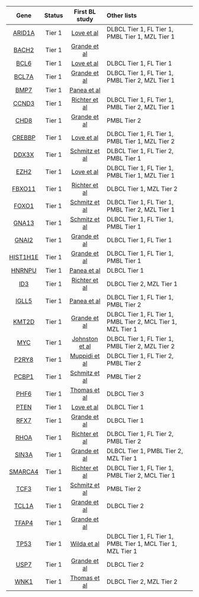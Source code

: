 |Gene|Status| First BL study | Other lists |
|:-:|:-:|:-:|:----|
|[ARID1A](ARID1A)|Tier 1|[Love et al](papers/loveGeneticLandscapeMutations2012)|DLBCL Tier 1, FL Tier 1, PMBL Tier 1, MZL Tier 1|
|[BACH2](BACH2)|Tier 1|[Grande et al](papers/grandeGenomewideDiscoverySomatic2019)||
|[BCL6](BCL6)|Tier 1|[Love et al](papers/loveGeneticLandscapeMutations2012)|DLBCL Tier 1, FL Tier 1|
|[BCL7A](BCL7A)|Tier 1|[Grande et al](papers/grandeGenomewideDiscoverySomatic2019)|DLBCL Tier 1, FL Tier 1, PMBL Tier 2, MZL Tier 1|
|[BMP7](BMP7)|Tier 1|[Panea et al](papers/paneaWholeGenomeLandscape2019)||
|[CCND3](CCND3)|Tier 1|[Richter et al](papers/richterRecurrentMutationID32012)|DLBCL Tier 1, FL Tier 1, PMBL Tier 2, MZL Tier 1|
|[CHD8](CHD8)|Tier 1|[Grande et al](papers/grandeGenomewideDiscoverySomatic2019)|PMBL Tier 2|
|[CREBBP](CREBBP)|Tier 1|[Love et al](papers/loveGeneticLandscapeMutations2012)|DLBCL Tier 1, FL Tier 1, PMBL Tier 1, MZL Tier 2|
|[DDX3X](DDX3X)|Tier 1|[Schmitz et al](papers/schmitzBurkittLymphomaPathogenesis2012)|DLBCL Tier 1, FL Tier 2, PMBL Tier 1|
|[EZH2](EZH2)|Tier 1|[Love et al](papers/loveGeneticLandscapeMutations2012)|DLBCL Tier 1, FL Tier 1, PMBL Tier 1, MZL Tier 1|
|[FBXO11](FBXO11)|Tier 1|[Richter et al](papers/richterRecurrentMutationID32012)|DLBCL Tier 1, MZL Tier 2|
|[FOXO1](FOXO1)|Tier 1|[Schmitz et al](papers/schmitzBurkittLymphomaPathogenesis2012)|DLBCL Tier 1, FL Tier 1, PMBL Tier 2, MZL Tier 1|
|[GNA13](GNA13)|Tier 1|[Schmitz et al](papers/schmitzBurkittLymphomaPathogenesis2012)|DLBCL Tier 1, FL Tier 1, PMBL Tier 1|
|[GNAI2](GNAI2)|Tier 1|[Grande et al](papers/grandeGenomewideDiscoverySomatic2019)|DLBCL Tier 1, FL Tier 1|
|[HIST1H1E](HIST1H1E)|Tier 1|[Grande et al](papers/grandeGenomewideDiscoverySomatic2019)|DLBCL Tier 1, FL Tier 1, PMBL Tier 1|
|[HNRNPU](HNRNPU)|Tier 1|[Panea et al](papers/paneaWholeGenomeLandscape2019)|DLBCL Tier 1|
|[ID3](ID3)|Tier 1|[Richter et al](papers/richterRecurrentMutationID32012)|DLBCL Tier 2, MZL Tier 1|
|[IGLL5](IGLL5)|Tier 1|[Panea et al](papers/paneaWholeGenomeLandscape2019)|DLBCL Tier 1, FL Tier 1, PMBL Tier 2|
|[KMT2D](KMT2D)|Tier 1|[Grande et al](papers/grandeGenomewideDiscoverySomatic2019)|DLBCL Tier 1, FL Tier 1, PMBL Tier 2, MCL Tier 1, MZL Tier 1|
|[MYC](MYC)|Tier 1|[Johnston et al](papers/johnstonCmycHypermutationBurkitt1992)|DLBCL Tier 1, FL Tier 1, PMBL Tier 2, MZL Tier 2|
|[P2RY8](P2RY8)|Tier 1|[Muppidi et al](papers/muppidiLossSignalingGa132014)|DLBCL Tier 1, FL Tier 2, PMBL Tier 2|
|[PCBP1](PCBP1)|Tier 1|[Schmitz et al](papers/schmitzBurkittLymphomaPathogenesis2012)|PMBL Tier 2|
|[PHF6](PHF6)|Tier 1|[Thomas et al](papers/thomasGeneticSubgroupsInform2023)|DLBCL Tier 3|
|[PTEN](PTEN)|Tier 1|[Love et al](papers/loveGeneticLandscapeMutations2012)|DLBCL Tier 1|
|[RFX7](RFX7)|Tier 1|[Grande et al](papers/grandeGenomewideDiscoverySomatic2019)|DLBCL Tier 1|
|[RHOA](RHOA)|Tier 1|[Richter et al](papers/richterRecurrentMutationID32012)|DLBCL Tier 1, FL Tier 2, PMBL Tier 2|
|[SIN3A](SIN3A)|Tier 1|[Grande et al](papers/grandeGenomewideDiscoverySomatic2019)|DLBCL Tier 1, PMBL Tier 2, MZL Tier 1|
|[SMARCA4](SMARCA4)|Tier 1|[Richter et al](papers/richterRecurrentMutationID32012)|DLBCL Tier 1, FL Tier 1, PMBL Tier 2, MCL Tier 1|
|[TCF3](TCF3)|Tier 1|[Schmitz et al](papers/schmitzBurkittLymphomaPathogenesis2012)|PMBL Tier 2|
|[TCL1A](TCL1A)|Tier 1|[Grande et al](papers/grandeGenomewideDiscoverySomatic2019)|DLBCL Tier 2|
|[TFAP4](TFAP4)|Tier 1|[Grande et al](papers/grandeGenomewideDiscoverySomatic2019)||
|[TP53](TP53)|Tier 1|[Wilda et al](papers/wildaInactivationARFMDM2p53Pathway2004)|DLBCL Tier 1, FL Tier 1, PMBL Tier 1, MCL Tier 1, MZL Tier 1|
|[USP7](USP7)|Tier 1|[Grande et al](papers/grandeGenomewideDiscoverySomatic2019)|DLBCL Tier 2|
|[WNK1](WNK1)|Tier 1|[Thomas et al](papers/thomasGeneticSubgroupsInform2023)|DLBCL Tier 2, MZL Tier 2|
